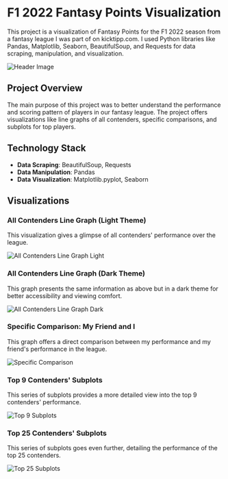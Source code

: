 # F1 2022 Fantasy Points Visualization

This project is a visualization of Fantasy Points for the F1 2022 season from a fantasy league I was part of on kicktipp.com. I used Python libraries like Pandas, Matplotlib, Seaborn, BeautifulSoup, and Requests for data scraping, manipulation, and visualization.

![Header Image](images/header_image.png)

## Project Overview

The main purpose of this project was to better understand the performance and scoring pattern of players in our fantasy league. The project offers visualizations like line graphs of all contenders, specific comparisons, and subplots for top players.

## Technology Stack

- **Data Scraping**: BeautifulSoup, Requests
- **Data Manipulation**: Pandas
- **Data Visualization**: Matplotlib.pyplot, Seaborn

## Visualizations

### All Contenders Line Graph (Light Theme)

This visualization gives a glimpse of all contenders' performance over the league.

![All Contenders Line Graph Light](images/all_contenders_light.png)

### All Contenders Line Graph (Dark Theme)

This graph presents the same information as above but in a dark theme for better accessibility and viewing comfort.

![All Contenders Line Graph Dark](images/all_contenders_dark.png)

### Specific Comparison: My Friend and I

This graph offers a direct comparison between my performance and my friend's performance in the league.

![Specific Comparison](images/specific_comparison.png)

### Top 9 Contenders' Subplots

This series of subplots provides a more detailed view into the top 9 contenders' performance.

![Top 9 Subplots](images/top_9_subplots.png)

### Top 25 Contenders' Subplots

This series of subplots goes even further, detailing the performance of the top 25 contenders.

![Top 25 Subplots](images/top_25_subplots.png)


